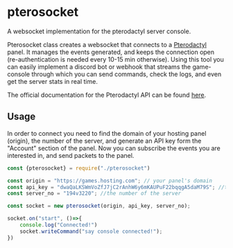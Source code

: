 # pterosocket
A websocket implementation for the pterodactyl server console.

Pterosocket class creates a websocket that connects to a [Pterodactyl](https://pterodactyl.io/) panel. It manages the events generated, and keeps the connection open (re-authentication is needed every 10-15 min otherwise).
Using this tool you can easily implement a discord bot or webhook that streams the game-console through which you can send commands, check the logs, and even get the server stats in real time.

The official documentation for the Pterodactyl API can be found [here](https://dashflo.net/docs/api/pterodactyl/v1/).

## Usage
In order to connect you need to find the domain of your hosting panel (origin), the number of the server, and generate an API key form the "Account" section of the panel. Now you can subscribe the events you are interested in, and send packets to the panel.
```js
const {pterosocket} = require("./pterosocket")

const origin = "https://games.hosting.com"; // your panel's domain
const api_key = "dwaQaLKSWmVoZfJ7jC2rAnhW6y6mKAUPuF22bqqgA5daM79S"; //the api-key generated
const server_no = "194v3220"; //the number of the server

const socket = new pterosocket(origin, api_key, server_no);

socket.on("start", ()=>{
    console.log("Connected!")
    socket.writeCommand("say console connected!");
})
```
